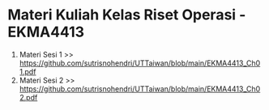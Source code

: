 # Materi Kuliah Kelas Riset Operasi - EKMA4413

1. Materi Sesi 1 >> https://github.com/sutrisnohendri/UTTaiwan/blob/main/EKMA4413_Ch01.pdf
2. Materi Sesi 2 >> https://github.com/sutrisnohendri/UTTaiwan/blob/main/EKMA4413_Ch02.pdf
